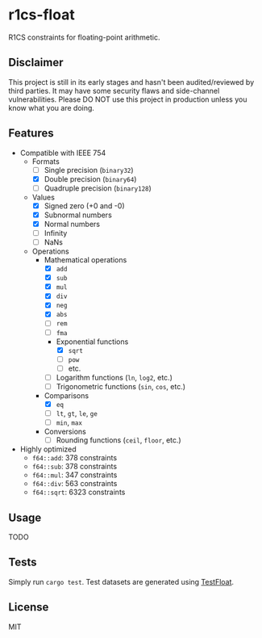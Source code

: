 # r1cs-float

R1CS constraints for floating-point arithmetic.

## Disclaimer

This project is still in its early stages and hasn't been audited/reviewed by third parties. It may have some security flaws and side-channel vulnerabilities. Please DO NOT use this project in production unless you know what you are doing.

## Features

* Compatible with IEEE 754
    * Formats
        * [ ] Single precision (`binary32`)
        * [x] Double precision (`binary64`)
        * [ ] Quadruple precision (`binary128`)
    * Values
        * [x] Signed zero (+0 and -0)
        * [x] Subnormal numbers
        * [x] Normal numbers
        * [ ] Infinity
        * [ ] NaNs
    * Operations
        * Mathematical operations
            * [x] `add`
            * [x] `sub`
            * [x] `mul`
            * [x] `div`
            * [x] `neg`
            * [x] `abs`
            * [ ] `rem`
            * [ ] `fma`
            * Exponential functions
                * [x] `sqrt`
                * [ ] `pow`
                * [ ] etc.
            * [ ] Logarithm functions (`ln`, `log2`, etc.)
            * [ ] Trigonometric functions (`sin`, `cos`, etc.)
        * Comparisons
            * [x] `eq`
            * [ ] `lt`, `gt`, `le`, `ge`
            * [ ] `min`, `max`
        * Conversions
            * [ ] Rounding functions (`ceil`, `floor`, etc.)
* Highly optimized
    * `f64::add`: 378 constraints
    * `f64::sub`: 378 constraints
    * `f64::mul`: 347 constraints
    * `f64::div`: 563 constraints
    * `f64::sqrt`: 6323 constraints

## Usage

TODO

## Tests

Simply run `cargo test`. Test datasets are generated using [TestFloat](https://github.com/ucb-bar/berkeley-testfloat-3).

## License

MIT